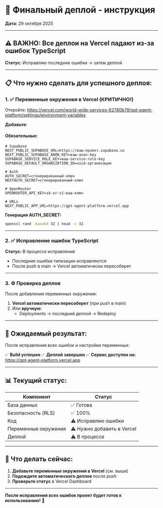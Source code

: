 # 🚀 Финальный деплой - инструкция

**Дата:** 29 октября 2025

---

## ⚠️ ВАЖНО: Все деплои на Vercel падают из-за ошибок TypeScript

**Статус:** Исправляю последние ошибки → затем деплой

---

## 📋 Что нужно сделать для успешного деплоя:

### 1. ✅ Переменные окружения в Vercel (КРИТИЧНО!)

Откройте: https://vercel.com/world-wide-services-62780b79/gpt-agent-platform/settings/environment-variables

**Добавьте:**

#### Обязательные:
```env
# Supabase
NEXT_PUBLIC_SUPABASE_URL=https://ваш-проект.supabase.co
NEXT_PUBLIC_SUPABASE_ANON_KEY=ваш-anon-key
SUPABASE_SERVICE_ROLE_KEY=ваш-service-role-key
SUPABASE_DEFAULT_ORGANIZATION_ID=uuid-организации

# Auth
AUTH_SECRET=сгенерированный-ключ
NEXTAUTH_SECRET=сгенерированный-ключ

# OpenRouter
OPENROUTER_API_KEY=sk-or-v1-ваш-ключ

# URLs
NEXT_PUBLIC_APP_URL=https://gpt-agent-platform.vercel.app
```

**Генерация AUTH_SECRET:**
```bash
openssl rand -base64 32 | head -c 32
```

---

### 2. ✅ Исправление ошибок TypeScript

**Статус:** В процессе исправления
- Последние ошибки типизации исправляются
- После push в main → Vercel автоматически пересоберет

---

### 3. ⚙️ Проверка деплоя

После добавления переменных окружения:

1. **Vercel автоматически пересоберет** (при push в main)
2. Или **вручную**: 
   - Deployments → последний деплой → Redeploy

---

## 🎯 Ожидаемый результат:

После исправления всех ошибок и настройки переменных:

✅ **Build успешен**
✅ **Деплой завершен**
✅ **Сервис доступен на:** https://gpt-agent-platform.vercel.app

---

## 📊 Текущий статус:

| Компонент | Статус |
|-----------|--------|
| База данных | ✅ Готова |
| Безопасность (RLS) | ✅ 100% |
| Код | ⚠️ Исправляю ошибки |
| Переменные окружения | ⚠️ Нужно добавить в Vercel |
| Деплой | ⚠️ В процессе |

---

## 🔧 Что делать сейчас:

1. **Добавьте переменные окружения в Vercel** (см. выше)
2. **Подождите автоматического деплоя** после push
3. **Проверьте статус** в Vercel Dashboard

---

**После исправления всех ошибок проект будет готов к использованию!** 🚀

